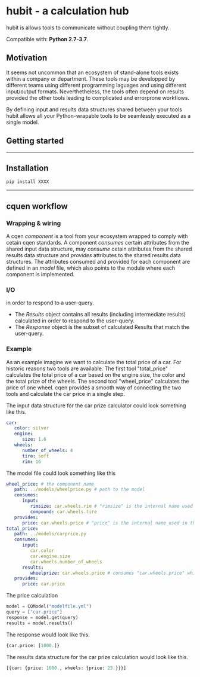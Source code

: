 ﻿# hubit - a calculation hub  

hubit is allows tools to communicate without coupling them tightly.

Compatible with: __Python 2.7-3.7__.

## Motivation
It seems not uncommon that an ecosystem of stand-alone tools exists within a company or department. These tools may be developped by  different teams using different programming laguages and using different input/output formats. Neverthetheless, the tools often depend on results provided the other tools leading to complicated and errorprone workflows.

By defining input and results data structures shared between your tools hubit allows all your Python-wrapable tools to be seamlessly executed as a single model.


## Getting started



------------------


## Installation

```sh
pip install XXXX
```

------------------


## cquen workflow

### Wrapping & wiring
A cqen _component_ is a tool from your ecosystem wrapped to comply with cetain cqen standards. A component _consumes_ certain attributes from the shared input data structure, may _consume_ cetain attributes from the shared results data structure and _provides_ attributes to the shared results data structures. The attributes consumed and provided for each component are defined in an _model_ file, which also points to the module where each component is implemented.

### I/O
in order to respond to a user-query.
- The _Results_ object contains all results (including intermediate results) calculated in order to respond to the user-query.
- The _Response_ object is the subset of calculated Results that match the user-query.


### Example
As an example imagine we want to calculate the total price of a car. For historic reasons two tools are available. The first tool "total_price" calculates the total price of a car based on the engine size, the color and the total prize of the wheels. The second tool "wheel_price" calculates the price of one wheel. cqen provides a smooth way of connecting the two tools and calculate the car price in a single step.

The input data structure for the car prize calculator could look something like this.

```yml
car:
   color: silver
   engine:
      size: 1.6
   wheels:
      number_of_wheels: 4
      tire: soft
      rim: 16
```


The model file could look something like this 

```yml
wheel_price: # the component name
   path: ../models/wheelprice.py # path to the model
   consumes:
      input:
         rimsize: car.wheels.rim # "rimsize" is the internal name used in the component "car.wheels.rim" is a path in the input data structure
         compound: car.wheels.tire
   provides:
      price: car.wheels.price # "price" is the internal name used in the component "car.wheels.price" is a path in the results data structure
total_price: 
   path: ../models/carprice.py 
   consumes:
      input: 
         car.color
         car.engine.size
         car.wheels.number_of_wheels
      results:
         wheelprize: car.wheels.price # consumes "car.wheels.price" which is provided by the "wheel_price" component
   provides:
      price: car.price
```
The price calculation 

```python
model = CQModel("modelfile.yml")
query = ["car.price"]
response = model.get(query)
results = model.results()
```

The response would look like this.

```python
{car.price: [1000.]}
```

The results data structure for the car prize calculation would look like this.

```python
[{car: {price: 1000., wheels: {price: 25.}}}]
```






